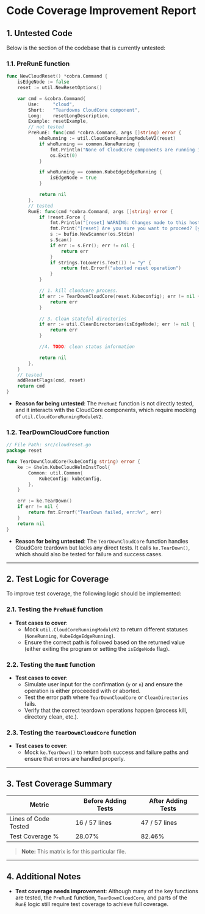 
# Code Coverage Improvement Report

## 1. Untested Code

Below is the section of the codebase that is currently untested:

### **1.1. PreRunE function**
```go
func NewCloudReset() *cobra.Command {
	isEdgeNode := false
	reset := util.NewResetOptions()

	var cmd = &cobra.Command{
		Use:     "cloud",
		Short:   "Teardowns CloudCore component",
		Long:    resetLongDescription,
		Example: resetExample,
		// not tested
		PreRunE: func(cmd *cobra.Command, args []string) error {
			whoRunning := util.CloudCoreRunningModuleV2(reset)
			if whoRunning == common.NoneRunning {
				fmt.Println("None of CloudCore components are running in this host, exit")
				os.Exit(0)
			}

			if whoRunning == common.KubeEdgeEdgeRunning {
				isEdgeNode = true
			}

			return nil
		},
		// tested
		RunE: func(cmd *cobra.Command, args []string) error {
			if !reset.Force {
				fmt.Println("[reset] WARNING: Changes made to this host by 'keadm init' or 'keadm join' will be reverted.")
				fmt.Print("[reset] Are you sure you want to proceed? [y/N]: ")
				s := bufio.NewScanner(os.Stdin)
				s.Scan()
				if err := s.Err(); err != nil {
					return err
				}
				if strings.ToLower(s.Text()) != "y" {
					return fmt.Errorf("aborted reset operation")
				}
			}

			// 1. kill cloudcore process.
			if err := TearDownCloudCore(reset.Kubeconfig); err != nil {
				return err
			}

			// 3. Clean stateful directories
			if err := util.CleanDirectories(isEdgeNode); err != nil {
				return err
			}

			//4. TODO: clean status information

			return nil
		},
	}
	// tested
	addResetFlags(cmd, reset)
	return cmd
}
```
- **Reason for being untested**: The `PreRunE` function is not directly tested, and it interacts with the CloudCore components, which require mocking of `util.CloudCoreRunningModuleV2`.

### **1.2. TearDownCloudCore function**
```go
// File Path: src/cloudreset.go
package reset

func TearDownCloudCore(kubeConfig string) error {
	ke := &helm.KubeCloudHelmInstTool{
		Common: util.Common{
			KubeConfig: kubeConfig,
		},
	}

	err := ke.TearDown()
	if err != nil {
		return fmt.Errorf("TearDown failed, err:%v", err)
	}
	return nil
}
```
- **Reason for being untested**: The `TearDownCloudCore` function handles CloudCore teardown but lacks any direct tests. It calls `ke.TearDown()`, which should also be tested for failure and success cases.

---

## 2. Test Logic for Coverage

To improve test coverage, the following logic should be implemented:

### **2.1. Testing the `PreRunE` function**
- **Test cases to cover**:
    - Mock `util.CloudCoreRunningModuleV2` to return different statuses (`NoneRunning`, `KubeEdgeEdgeRunning`).
    - Ensure the correct path is followed based on the returned value (either exiting the program or setting the `isEdgeNode` flag).

### **2.2. Testing the `RunE` function**
- **Test cases to cover**:
    - Simulate user input for the confirmation (`y` or `n`) and ensure the operation is either proceeded with or aborted.
    - Test the error path where `TearDownCloudCore` or `CleanDirectories` fails.
    - Verify that the correct teardown operations happen (process kill, directory clean, etc.).

### **2.3. Testing the `TearDownCloudCore` function**
- **Test cases to cover**:
    - Mock `ke.TearDown()` to return both success and failure paths and ensure that errors are handled properly.

---

## 3. Test Coverage Summary

| Metric            | Before Adding Tests | After Adding Tests |
|-------------------|---------------------|---------------------|
| Lines of Code Tested | 16 / 57 lines       | 47 / 57 lines       |
| Test Coverage %   | 28.07%              | 82.46%              |

> **Note:** This matrix is for this particular file.

---

## 4. Additional Notes

- **Test coverage needs improvement**: Although many of the key functions are tested, the `PreRunE` function, `TearDownCloudCore`, and parts of the `RunE` logic still require test coverage to achieve full coverage.
